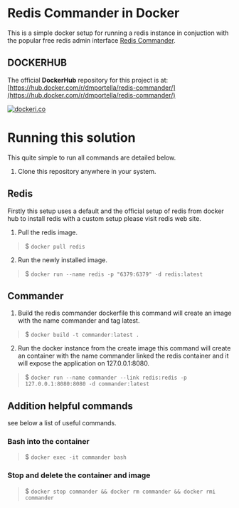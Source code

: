 # Redis Commander in Docker

This is a simple docker setup for running a redis instance in conjuction with the popular free redis admin interface [Redis Commander](https://github.com/joeferner/redis-commander).

## DOCKERHUB

The official **DockerHub** repository for this project is at: [https://hub.docker.com/r/dmportella/redis-commander/](https://hub.docker.com/r/dmportella/redis-commander/)

[![dockeri.co](http://dockeri.co/image/dmportella/redis-commander)](https://hub.docker.com/r/dmportella/redis-commander/)

# Running this solution

This quite simple to run all commands are detailed below.

1. Clone this repository anywhere in your system.

## Redis

Firstly this setup uses a default and the official setup of redis from docker hub to install redis with a custom setup please visit redis web site.

1. Pull the redis image. 

> $ `docker pull redis`

2. Run the newly installed image. 

> $ `docker run --name redis -p "6379:6379" -d redis:latest`

## Commander

1. Build the redis commander dockerfile this command will create an image with the name commander and tag latest. 

> $ `docker build -t commander:latest .`

2. Run the docker instance from the create image this command will create an container with the name commander linked the redis container and it will expose the application on 127.0.0.1:8080. 

> $ `docker run --name commander --link redis:redis -p 127.0.0.1:8080:8080 -d commander:latest`

## Addition helpful commands

see below a list of useful commands.

### Bash into the container

> $ `docker exec -it commander bash`

### Stop and delete the container and image

> $ `docker stop commander && docker rm commander && docker rmi commander`
